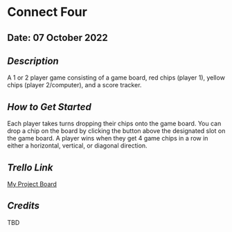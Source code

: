 # Connect Four

## Date: 07 October 2022

## **_Description_**

A 1 or 2 player game consisting of a game board, red chips (player 1), yellow chips (player 2/computer), and a score tracker.

## **_How to Get Started_**

Each player takes turns dropping their chips onto the game board. You can drop a chip on the board by clicking the button above the designated slot on the game board. A player wins when they get 4 game chips in a row in either a horizontal, vertical, or diagonal direction.

## **_Trello Link_**

[My Project Board](https://trello.com/b/8Xtt7qds/connect-four)

## **_Credits_**

TBD
